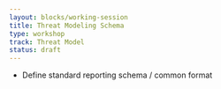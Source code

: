 ```yaml
---
layout: blocks/working-session
title: Threat Modeling Schema
type: workshop
track: Threat Model
status: draft
---
```


- Define standard reporting schema / common format